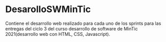 # DesarolloSWMinTic
Contiene el desarrollo web realizado para cada uno de los sprints para las entregas del ciclo 3 del curso desarrollo de software de MinTic 2021(desarrollo web con HTML, CSS, Javascript).
